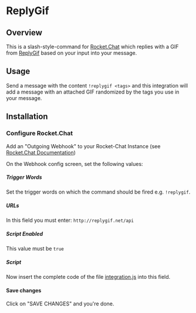 # ReplyGif

## Overview 
This is a slash-style-command for <a href='https://rocket.chat'>Rocket.Chat</a> which replies with a GIF from <a href='http://replygif.net/'>ReplyGif</a> based on your input into your message.

## Usage
Send a message with the content `!replygif <tags>` and this integration will add a message with an attached GIF randomized by the tags you use in your message. 

## Installation

### Configure Rocket.Chat
Add an "Outgoing Webhook" to your Rocket-Chat Instance (see <a href="https://rocket.chat/docs/administrator-guides/integrations/">Rocket.Chat Documentation</a>)

On the Webhook config screen, set the following values:

##### Trigger Words
Set the trigger words on which the command should be fired e.g. `!replygif`.

##### URLs
In this field you must enter: `http://replygif.net/api`

##### Script Enabled
This value must be `true`

##### Script
Now insert the complete code of the file [integration.js](integration.js) into this field.

#### Save changes
Click on "SAVE CHANGES" and you're done.
